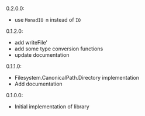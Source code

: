 0.2.0.0:
* use `MonadIO m` instead of `IO`

0.1.2.0:
* add writeFile'
* add some type conversion functions
* update documentation

0.1.1.0:
* Filesystem.CanonicalPath.Directory implementation
* Add documentation

0.1.0.0:
* Initial implementation of library
